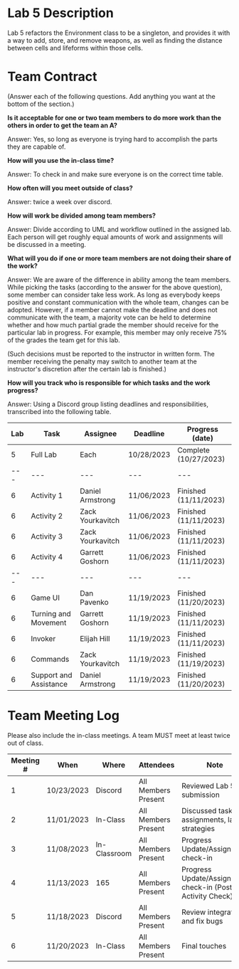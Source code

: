 # Lab 5 Description

Lab 5 refactors the Environment class to be a singleton, and provides it with a way to add, store, and remove weapons, as well as finding the distance between cells and lifeforms within those cells.

# Team Contract

(Answer each of the following questions. Add anything you want at the bottom of
the section.)

**Is it acceptable for one or two team members to do more work than the others
in order to get the team an A?**

Answer: Yes, so long as everyone is trying hard to accomplish the parts they are capable of.

**How will you use the in-class time?**

Answer: To check in and make sure everyone is on the correct time table.

**How often will you meet outside of class?**

Answer: twice a week over discord.

**How will work be divided among team members?**

Answer: Divide according to UML and workflow outlined in the assigned lab. Each person will get roughly equal amounts of work and assignments will be discussed in a meeting.

**What will you do if one or more team members are not doing their share of the work?**

Answer: We are aware of the difference in ability among the team
members. While picking the tasks (according to the answer for the above
question), some member can consider take less work. As long as everybody keeps
positive and constant communication with the whole team, changes can be
adopted. However, if a member cannot make the deadline and does not communicate
with the team, a majority vote can be held to determine whether and how much
partial grade the member should receive for the particular lab in progress. For
example, this member may only receive 75% of the grades the team get for this
lab.

(Such decisions must be reported to the instructor in written form. The member
receiving the penalty may switch to another team at the instructor's discretion
after the certain lab is finished.)


**How will you track who is responsible for which tasks and the work progress?**

Answer: Using a Discord group listing deadlines and responsibilities, transcribed into the following table.

| Lab | Task | Assignee | Deadline | Progress (date) |
|---|---|---|---|---|
| 5 | Full Lab | Each | 10/28/2023 | Complete (10/27/2023)|
|---|---|---|---|---|
| 6 | Activity 1 | Daniel Armstrong | 11/06/2023 | Finished (11/11/2023) |
| 6 | Activity 2 | Zack Yourkavitch | 11/06/2023 | Finished (11/11/2023) |
| 6 | Activity 3 | Zack Yourkavitch | 11/06/2023 | Finished (11/11/2023) |
| 6 | Activity 4 | Garrett Goshorn  | 11/06/2023 | Finished (11/11/2023) |
|---|---|---|---|---|
| 6 | Game UI                | Dan Pavenko      | 11/19/2023 | Finished (11/20/2023) |
| 6 | Turning and Movement   | Garrett Goshorn  | 11/19/2023 | Finished (11/11/2023) |
| 6 | Invoker                | Elijah Hill      | 11/19/2023 | Finished (11/11/2023) |
| 6 | Commands               | Zack Yourkavitch | 11/19/2023 | Finished (11/19/2023) |
| 6 | Support and Assistance | Daniel Armstrong | 11/19/2023 | Finished (11/20/2023) |



# Team Meeting Log

Please also include the in-class meetings. A team MUST meet at least twice out
of class.

| Meeting # | When | Where | Attendees | Note |
|---|---|---|---|---|
| 1 | 10/23/2023 | Discord      | All Members Present | Reviewed Lab 5 for submission |
| 2 | 11/01/2023 | In-Class     | All Members Present | Discussed task assignments, lab strategies |
| 3 | 11/08/2023 | In-Classroom | All Members Present | Progress Update/Assignment check-in |
| 4 | 11/13/2023 | 165          | All Members Present | Progress Update/Assignment check-in (Post Activity Check) |
| 5 | 11/18/2023 | Discord      | All Members Present | Review integration and fix bugs |
| 6 | 11/20/2023 | In-Class     | All Members Present | Final touches |

